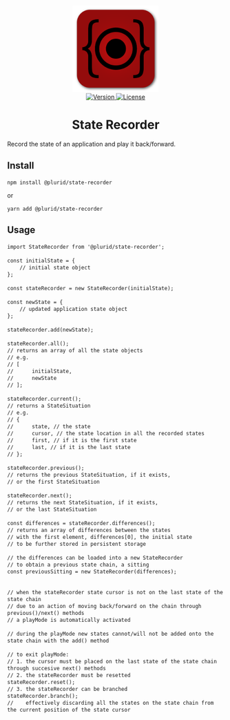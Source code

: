<p align="center">
    <img src="https://raw.githubusercontent.com/plurid/state-recorder/master/about/identity/state-recorder-logo.png" height="200px">
    <br />
    <a target="_blank" href="https://www.npmjs.com/package/@plurid/state-recorder">
        <img src="https://img.shields.io/npm/v/@plurid/state-recorder.svg?logo=npm&colorB=940c0c&style=for-the-badge" alt="Version">
    </a>
    <a href="https://github.com/plurid/state-recorder/blob/master/LICENSE">
        <img src="https://img.shields.io/badge/license-MIT-blue.svg?colorB=940c0c&style=for-the-badge" alt="License">
    </a>
</p>



<h1 align="center">
    State Recorder
</h1>


Record the state of an application and play it back/forward.


## Install

    npm install @plurid/state-recorder

or

    yarn add @plurid/state-recorder


## Usage

    import StateRecorder from '@plurid/state-recorder';

    const initialState = {
        // initial state object
    };

    const stateRecorder = new StateRecorder(initialState);

    const newState = {
        // updated application state object
    };

    stateRecorder.add(newState);

    stateRecorder.all();
    // returns an array of all the state objects
    // e.g.
    // [
    //      initialState,
    //      newState
    // ];

    stateRecorder.current();
    // returns a StateSituation
    // e.g.
    // {
    //      state, // the state
    //      cursor, // the state location in all the recorded states
    //      first, // if it is the first state
    //      last, // if it is the last state
    // };

    stateRecorder.previous();
    // returns the previous StateSituation, if it exists,
    // or the first StateSituation

    stateRecorder.next();
    // returns the next StateSituation, if it exists,
    // or the last StateSituation

    const differences = stateRecorder.differences();
    // returns an array of differences between the states
    // with the first element, differences[0], the initial state
    // to be further stored in persistent storage

    // the differences can be loaded into a new StateRecorder
    // to obtain a previous state chain, a sitting
    const previousSitting = new StateRecorder(differences);


    // when the stateRecorder state cursor is not on the last state of the state chain
    // due to an action of moving back/forward on the chain through previous()/next() methods
    // a playMode is automatically activated

    // during the playMode new states cannot/will not be added onto the state chain with the add() method

    // to exit playMode:
    // 1. the cursor must be placed on the last state of the state chain through succesive next() methods
    // 2. the stateRecorder must be resetted
    stateRecorder.reset();
    // 3. the stateRecorder can be branched
    stateRecorder.branch();
    //    effectively discarding all the states on the state chain from the current position of the state cursor
